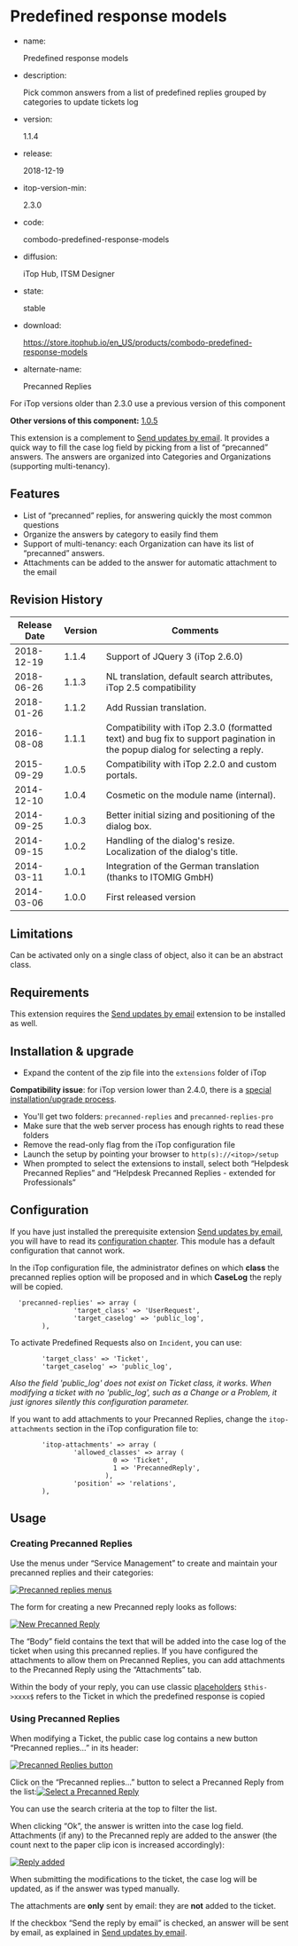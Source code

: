 # Predefined response models

- name:

  Predefined response models

- description:

  Pick common answers from a list of predefined replies grouped by categories to update tickets log

- version:

  1.1.4

- release:

  2018-12-19

- itop-version-min:

  2.3.0

- code:

  combodo-predefined-response-models

- diffusion:

  iTop Hub, ITSM Designer

- state:

  stable

- download:

  https://store.itophub.io/en_US/products/combodo-predefined-response-models

- alternate-name:

  Precanned Replies

For iTop versions older than 2.3.0 use a previous version of this component

**Other versions of this component:** [1.0.5](https://www.itophub.io/wiki/page?id=extensions%3Aprecanned-replies-pro_1_0_5)

This extension is a complement to [Send updates by email](https://www.itophub.io/wiki/page?id=extensions%3Aemail_reply). It provides a quick way to fill the case log field by picking from a list of “precanned” answers. The answers are organized into Categories and Organizations (supporting multi-tenancy).

## Features

- List of “precanned” replies, for answering quickly the most common questions
- Organize the answers by category to easily find them
- Support of multi-tenancy: each Organization can have its list of “precanned” answers.
- Attachments can be added to the answer for automatic attachment to the email

## Revision History

| Release Date | Version | Comments                                                     |
| ------------ | ------- | ------------------------------------------------------------ |
| 2018-12-19   | 1.1.4   | Support of JQuery 3 (iTop 2.6.0)                             |
| 2018-06-26   | 1.1.3   | NL translation, default search attributes, iTop 2.5 compatibility |
| 2018-01-26   | 1.1.2   | Add Russian translation.                                     |
| 2016-08-08   | 1.1.1   | Compatibility with iTop 2.3.0 (formatted text) and bug fix to support pagination in the popup dialog for selecting a reply. |
| 2015-09-29   | 1.0.5   | Compatibility with iTop 2.2.0 and custom portals.            |
| 2014-12-10   | 1.0.4   | Cosmetic on the module name (internal).                      |
| 2014-09-25   | 1.0.3   | Better initial sizing and positioning of the dialog box.     |
| 2014-09-15   | 1.0.2   | Handling of the dialog's resize. Localization of the dialog's title. |
| 2014-03-11   | 1.0.1   | Integration of the German translation (thanks to ITOMIG GmbH) |
| 2014-03-06   | 1.0.0   | First released version                                       |

## Limitations

Can be activated only on a single class of object, also it can be an abstract class.

## Requirements

This extension requires the [Send updates by email](https://www.itophub.io/wiki/page?id=extensions%3Aemail_reply) extension to be installed as well.

## Installation & upgrade

- Expand the content of the zip file into the `extensions` folder of iTop

**Compatibility issue**: for iTop version lower than 2.4.0, there is a [special installation/upgrade process](https://www.itophub.io/wiki/page?id=extensions%3Ainstallation#itop_before_240).

- You'll get two folders: `precanned-replies` and `precanned-replies-pro`
- Make sure that the web server process has enough rights to read these folders
- Remove the read-only flag from the iTop configuration file
- Launch the setup by pointing your browser to `http(s)://<itop>/setup`
- When prompted to select the extensions to install, select both “Helpdesk Precanned Replies” and “Helpdesk Precanned Replies - extended for Professionals”

## Configuration

If you have just installed the prerequisite extension [Send updates by email](https://www.itophub.io/wiki/page?id=extensions%3Aemail_reply), you will have to read its [configuration chapter](https://www.itophub.io/wiki/page?id=extensions%3Aemail_reply#configuration). This module has a default configuration that cannot work.

In the iTop configuration file, the administrator defines on which **class** the precanned replies option will be proposed and in which **CaseLog** the reply will be copied.

```
  'precanned-replies' => array (
                'target_class' => 'UserRequest',
                'target_caselog' => 'public_log',
        ),
```

To activate Predefined Requests also on `Incident`, you can use:

```
        'target_class' => 'Ticket',
        'target_caselog' => 'public_log',
```

*Also the field 'public_log' does not exist on Ticket class, it works. When modifying a ticket with no 'public_log', such as a Change or a Problem, it just ignores silently this configuration parameter.*

If you want to add attachments to your Precanned Replies, change the `itop-attachments` section in the iTop configuration file to:

```
        'itop-attachments' => array (
                'allowed_classes' => array (
                          0 => 'Ticket',
                          1 => 'PrecannedReply',
                        ),
                'position' => 'relations',
        ),
```

## Usage

### Creating Precanned Replies

Use the menus under “Service Management” to create and maintain your precanned replies and their categories:

[![Precanned replies menus](https://www.itophub.io/wiki/media?media=extensions%3Aprecanned-replies-menu.png)](https://www.itophub.io/wiki/media-detail?id=extensions%3Aprecanned-replies-pro&media=extensions%3Aprecanned-replies-menu.png)

The form for creating a new Precanned reply looks as follows:

[![New Precanned Reply](https://www.itophub.io/wiki/media?media=extensions%3Aprecanned-replies-new-1-1.png)](https://www.itophub.io/wiki/media-detail?id=extensions%3Aprecanned-replies-pro&media=extensions%3Aprecanned-replies-new-1-1.png)

The “Body” field contains the text that will be added into the case log of the ticket when using this precanned replies. If you have configured the attachments to allow them on Precanned Replies, you can add attachments to the Precanned Reply using the “Attachments” tab.

Within the body of your reply, you can use classic [placeholders](https://www.itophub.io/wiki/page?id=2_6_0%3Aadmin%3Aplaceholders)
`$this->xxxx$` refers to the Ticket in which the predefined response is copied

### Using Precanned Replies

When modifying a Ticket, the public case log contains a new button “Precanned replies…” in its header:

[![Precanned Replies button](https://www.itophub.io/wiki/media?media=extensions%3Aprecanned-replies-button-1-1.png)](https://www.itophub.io/wiki/media-detail?id=extensions%3Aprecanned-replies-pro&media=extensions%3Aprecanned-replies-button-1-1.png)

Click on the “Precanned replies…” button to select a Precanned Reply from the list:[![Select a Precanned Reply](https://www.itophub.io/wiki/media?w=600&tok=a2e310&media=extensions%3Aprecanned-replies-select-answer.png)](https://www.itophub.io/wiki/media-detail?id=extensions%3Aprecanned-replies-pro&media=extensions%3Aprecanned-replies-select-answer.png)

You can use the search criteria at the top to filter the list.

When clicking “Ok”, the answer is written into the case log field. Attachments (if any) to the Precanned reply are added to the answer (the count next to the paper clip icon is increased accordingly):

[![Reply added](https://www.itophub.io/wiki/media?media=extensions%3Aprecanned-replies-done-1-1.png)](https://www.itophub.io/wiki/media-detail?id=extensions%3Aprecanned-replies-pro&media=extensions%3Aprecanned-replies-done-1-1.png)

When submitting the modifications to the ticket, the case log will be updated, as if the answer was typed manually.

The attachments are **only** sent by email: they are **not** added to the ticket.

If the checkbox “Send the reply by email” is checked, an answer will be sent by email, as explained in [Send updates by email](https://www.itophub.io/wiki/page?id=extensions%3Aemail_reply).